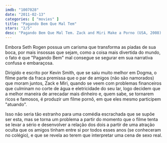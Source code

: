 ```yaml
---
imdb: "1007028"
date: "2011-02-13"
categories: [ "movies" ]
title: "Pagando Bem Que Mal Tem"
stars: "2/5"
desc: "Pagando Bem Que Mal Tem. Zack and Miri Make a Porno (USA, 2008). Dirigido por Kevin Smith. Escrito por Kevin Smith. Com Elizabeth Banks, Seth Rogen, Craig Robinson, Gerry Bednob, Edward Janda, Nicholas Lombardi, Chris Milan, Jennifer Schwalbach Smith, Kenny Hotz."
---
```

Embora Seth Rogen possua um carisma que transforma as piadas de sua boca, por mais insossas que sejam, como a coisa mais divertida do mundo, o fato é que "Pagando Bem" mal consegue se segurar em sua narrativa confusa e embaraçosa.

Dirigido e escrito por Kevin Smith, que se saiu muito melhor em Dogma, o filme parte da fraca premissa que o par de amigos (não são namorados) que moram juntos, Zack e Miri, quando se veem com problemas financeiros que culminam no corte de água e eletricidade do seu lar, logo decidem que a melhor maneira de arrecadar mais dinheiro e, quem sabe, se tornarem ricos e famosos, é produzir um filme pornô, em que eles mesmo participem "atuando".

Isso não seria tão estranho para uma comédia escrachada que se supõe ser esta, mas se torna um problema a partir do momento que o filme tenta se levar a sério e desenvolver a relação dos dois a partir de uma atração oculta que os amigos tinham entre si por todos esses anos (se conheceram no colégio), e que se revela ao terem que interpretar uma cena de sexo real.

